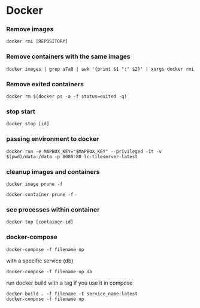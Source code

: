 # Docker

	
### Remove images
	docker rmi [REPOSITORY]

	
### Remove containers with the same images
	docker images | grep a7a8 | awk '{print $1 ":" $2}' | xargs docker rmi 

### Remove exited containers
	docker rm $(docker ps -a -f status=exited -q)

### stop start

	docker stop [id]
	
### passing environment to docker

	docker run -e MAPBOX_KEY="$MAPBOX_KEY" --privileged -it -v $(pwd)/data:/data -p 8080:80 lc-tileserver-latest	

### cleanup images and containers

	docker image prune -f

	docker container prune -f

### see processes within container

	docker top [container-id]


### docker-compose

    docker-compose -f filename up

with a specific service (db)

    docker-compose -f filename up db

run docker build with a tag if you use it in compose

    docker build . -f filename -t service_name:latest
    docker-compose -f filename up

